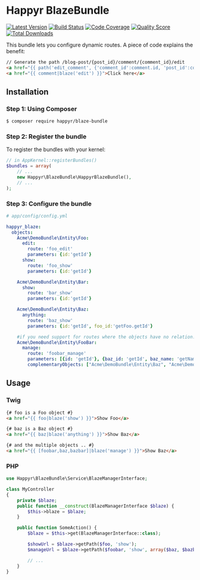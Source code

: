 # Happyr BlazeBundle

[![Latest Version](https://img.shields.io/github/release/Happyr/BlazeBundle.svg?style=flat-square)](https://github.com/Happyr/BlazeBundle/releases)
[![Build Status](https://img.shields.io/travis/Happyr/BlazeBundle/master.svg?style=flat-square)](https://travis-ci.org/Happyr/BlazeBundle)
[![Code Coverage](https://img.shields.io/scrutinizer/coverage/g/Happyr/BlazeBundle.svg?style=flat-square)](https://scrutinizer-ci.com/g/Happyr/BlazeBundle)
[![Quality Score](https://img.shields.io/scrutinizer/g/Happyr/BlazeBundle.svg?style=flat-square)](https://scrutinizer-ci.com/g/Happyr/BlazeBundle)
[![Total Downloads](https://img.shields.io/packagist/dt/happyr/blaze-bundle.svg?style=flat-square)](https://packagist.org/packages/happyr/blaze-bundle)

This bundle lets you configure dynamic routes. A piece of code explains the benefit:

```html
// Generate the path /blog-post/{post_id}/comment/{comment_id}/edit
<a href="{{ path('edit_comment', {'comment_id':comment.id, 'post_id':comment.post.id}) }}">Click here</a>
<a href="{{ comment|blaze('edit') }}">Click here</a>
```

## Installation

### Step 1: Using Composer

```bash
$ composer require happyr/blaze-bundle
```

### Step 2: Register the bundle

 To register the bundles with your kernel:

```php
// in AppKernel::registerBundles()
$bundles = array(
    // ...
    new Happyr\BlazeBundle\HappyrBlazeBundle(),
    // ...
);
```

### Step 3: Configure the bundle

``` yaml
# app/config/config.yml

happyr_blaze:
  objects:
    Acme\DemoBundle\Entity\Foo:
      edit:
        route: 'foo_edit'
        parameters: {id:'getId'}
      show:
        route: 'foo_show'
        parameters: {id:'getId'}

    Acme\DemoBundle\Entity\Bar:
      show:
        route: 'bar_show'
        parameters: {id:'getId'}

    Acme\DemoBundle\Entity\Baz:
      anything:
        route: 'baz_show'
        parameters: {id:'getId', foo_id:'getFoo.getId'}

    #if you need support for routes where the objects have no relation:
    Acme\DemoBundle\Entity\FooBar:
      manage:
        route: 'foobar_manage'
        parameters: [{id: 'getId'}, {baz_id: 'getId', baz_name: 'getName'}, {bazbar_id: 'getSlug'}]
        complementaryObjects: ["Acme\DemoBundle\Entity\Baz", "Acme\DemoBundle\Entity\BazBar"]
```



## Usage

### Twig
```html
{# foo is a Foo object #}
<a href="{{ foo|blaze('show') }}">Show Foo</a>

{# baz is a Baz object #}
<a href="{{ baz|blaze('anything') }}">Show Baz</a>

{# and the multiple objects .. #}
<a href="{{ [foobar,baz,bazbar]|blaze('manage') }}">Show Baz</a>
```

### PHP

```php
use Happyr\BlazeBundle\Service\BlazeManagerInterface;

class MyController
{
    private $blaze;
    public function __construct(BlazeManagerInterface $blaze) {
        $this->blaze = $blaze;
    }

    public function SomeAction() {
        $blaze = $this->get(BlazeManagerInterface::class);

        $showUrl = $blaze->getPath($foo, 'show');
        $manageUrl = $blaze->getPath($foobar, 'show', array($baz, $bazbar));

        // ...
    }
}
```
